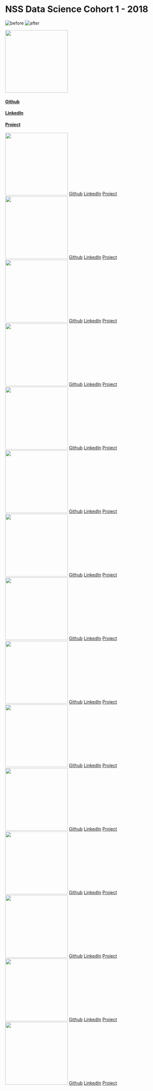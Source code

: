 # NSS Data Science Cohort 1 - 2018


![before](assets/img/class1.jpg?raw=true)
![after](assets/img/class2.jpg?raw=true)
<div class="row">
	<div class="col-sm-3" align="left" float="left">
		<img src="assets/img/brandon1.jpg" width="200" />
		<h4><a href="https://github.com/DataScienceBS" target="_blank" class="fa fa-github">Github</a></h4>
		<h4><a href="https://www.linkedin.com/in/bsanders21/" target="_blank" class="fa fa-linkedin-square">LinkedIn</a></h4>
		<h4><a href="https://datasciencebs.shinyapps.io/Walmart_Book_Topic_Modeling/" target="_blank" class="fa fa-linkedin-square">Project</a></h4>
	</div>
	<div class="col-sm-3" align="left" float="left">
		<img src="assets/img/brandon1.jpg" width="200" />
		<a href="https://github.com/DataScienceBS" target="_blank" class="fa fa-github">Github</a>
		<a href="https://www.linkedin.com/in/bsanders21/" target="_blank" class="fa fa-linkedin-square">LinkedIn</a>
		<a href="https://datasciencebs.shinyapps.io/Walmart_Book_Topic_Modeling/" target="_blank" class="fa fa-linkedin-square">Project</a>
	</div>
	<div class="col-sm-3" align="left" float="left">
		<img src="assets/img/brandon1.jpg" width="200" />
		<a href="https://github.com/DataScienceBS" target="_blank" class="fa fa-github">Github</a>
		<a href="https://www.linkedin.com/in/bsanders21/" target="_blank" class="fa fa-linkedin-square">LinkedIn</a>
		<a href="https://datasciencebs.shinyapps.io/Walmart_Book_Topic_Modeling/" target="_blank" class="fa fa-linkedin-square">Project</a>
	</div>
	<div class="col-sm-3" align="left" float="left">
		<img src="assets/img/brandon1.jpg" width="200" />
		<a href="https://github.com/DataScienceBS" target="_blank" class="fa fa-github">Github</a>
		<a href="https://www.linkedin.com/in/bsanders21/" target="_blank" class="fa fa-linkedin-square">LinkedIn</a>
		<a href="https://datasciencebs.shinyapps.io/Walmart_Book_Topic_Modeling/" target="_blank" class="fa fa-linkedin-square">Project</a>
	</div>
</div>
<div class="row">
	<div class="col-sm-3" align="left" float="left">
		<img src="assets/img/brandon1.jpg" width="200" />
		<a href="https://github.com/DataScienceBS" target="_blank" class="fa fa-github">Github</a>
		<a href="https://www.linkedin.com/in/bsanders21/" target="_blank" class="fa fa-linkedin-square">LinkedIn</a>
		<a href="https://datasciencebs.shinyapps.io/Walmart_Book_Topic_Modeling/" target="_blank" class="fa fa-linkedin-square">Project</a>
	</div>
	<div class="col-sm-3" align="left" float="left">
		<img src="assets/img/brandon1.jpg" width="200" />
		<a href="https://github.com/DataScienceBS" target="_blank" class="fa fa-github">Github</a>
		<a href="https://www.linkedin.com/in/bsanders21/" target="_blank" class="fa fa-linkedin-square">LinkedIn</a>
		<a href="https://datasciencebs.shinyapps.io/Walmart_Book_Topic_Modeling/" target="_blank" class="fa fa-linkedin-square">Project</a>
	</div>
	<div class="col-sm-3" align="left" float="left">
		<img src="assets/img/brandon1.jpg" width="200" />
		<a href="https://github.com/DataScienceBS" target="_blank" class="fa fa-github">Github</a>
		<a href="https://www.linkedin.com/in/bsanders21/" target="_blank" class="fa fa-linkedin-square">LinkedIn</a>
		<a href="https://datasciencebs.shinyapps.io/Walmart_Book_Topic_Modeling/" target="_blank" class="fa fa-linkedin-square">Project</a>
	</div>
	<div class="col-sm-3" align="left" float="left">
		<img src="assets/img/brandon1.jpg" width="200" />
		<a href="https://github.com/DataScienceBS" target="_blank" class="fa fa-github">Github</a>
		<a href="https://www.linkedin.com/in/bsanders21/" target="_blank" class="fa fa-linkedin-square">LinkedIn</a>
		<a href="https://datasciencebs.shinyapps.io/Walmart_Book_Topic_Modeling/" target="_blank" class="fa fa-linkedin-square">Project</a>
	</div>
</div>
<div class="row">
	<div class="col-sm-3" align="left" float="left">
		<img src="assets/img/brandon1.jpg" width="200" />
		<a href="https://github.com/DataScienceBS" target="_blank" class="fa fa-github">Github</a>
		<a href="https://www.linkedin.com/in/bsanders21/" target="_blank" class="fa fa-linkedin-square">LinkedIn</a>
		<a href="https://datasciencebs.shinyapps.io/Walmart_Book_Topic_Modeling/" target="_blank" class="fa fa-linkedin-square">Project</a>
	</div>
	<div class="col-sm-3" align="left" float="left">
		<img src="assets/img/brandon1.jpg" width="200" />
		<a href="https://github.com/DataScienceBS" target="_blank" class="fa fa-github">Github</a>
		<a href="https://www.linkedin.com/in/bsanders21/" target="_blank" class="fa fa-linkedin-square">LinkedIn</a>
		<a href="https://datasciencebs.shinyapps.io/Walmart_Book_Topic_Modeling/" target="_blank" class="fa fa-linkedin-square">Project</a>
	</div>
	<div class="col-sm-3" align="left" float="left">
		<img src="assets/img/brandon1.jpg" width="200" />
		<a href="https://github.com/DataScienceBS" target="_blank" class="fa fa-github">Github</a>
		<a href="https://www.linkedin.com/in/bsanders21/" target="_blank" class="fa fa-linkedin-square">LinkedIn</a>
		<a href="https://datasciencebs.shinyapps.io/Walmart_Book_Topic_Modeling/" target="_blank" class="fa fa-linkedin-square">Project</a>
	</div>
	<div class="col-sm-3" align="left" float="left">
		<img src="assets/img/brandon1.jpg" width="200" />
		<a href="https://github.com/DataScienceBS" target="_blank" class="fa fa-github">Github</a>
		<a href="https://www.linkedin.com/in/bsanders21/" target="_blank" class="fa fa-linkedin-square">LinkedIn</a>
		<a href="https://datasciencebs.shinyapps.io/Walmart_Book_Topic_Modeling/" target="_blank" class="fa fa-linkedin-square">Project</a>
	</div>
</div>
<div class="row">
	<div class="col-sm-3" align="left" float="left">
		<img src="assets/img/brandon1.jpg" width="200" />
		<a href="https://github.com/DataScienceBS" target="_blank" class="fa fa-github">Github</a>
		<a href="https://www.linkedin.com/in/bsanders21/" target="_blank" class="fa fa-linkedin-square">LinkedIn</a>
		<a href="https://datasciencebs.shinyapps.io/Walmart_Book_Topic_Modeling/" target="_blank" class="fa fa-linkedin-square">Project</a>
	</div>
	<div class="col-sm-3" align="left" float="left">
		<img src="assets/img/brandon1.jpg" width="200" />
		<a href="https://github.com/DataScienceBS" target="_blank" class="fa fa-github">Github</a>
		<a href="https://www.linkedin.com/in/bsanders21/" target="_blank" class="fa fa-linkedin-square">LinkedIn</a>
		<a href="https://datasciencebs.shinyapps.io/Walmart_Book_Topic_Modeling/" target="_blank" class="fa fa-linkedin-square">Project</a>
	</div>
	<div class="col-sm-3" align="left" float="left">
		<img src="assets/img/brandon1.jpg" width="200" />
		<a href="https://github.com/DataScienceBS" target="_blank" class="fa fa-github">Github</a>
		<a href="https://www.linkedin.com/in/bsanders21/" target="_blank" class="fa fa-linkedin-square">LinkedIn</a>
		<a href="https://datasciencebs.shinyapps.io/Walmart_Book_Topic_Modeling/" target="_blank" class="fa fa-linkedin-square">Project</a>
	</div>
	<div class="col-sm-3" align="left" float="left">
		<img src="assets/img/brandon1.jpg" width="200" />
		<a href="https://github.com/DataScienceBS" target="_blank" class="fa fa-github">Github</a>
		<a href="https://www.linkedin.com/in/bsanders21/" target="_blank" class="fa fa-linkedin-square">LinkedIn</a>
		<a href="https://datasciencebs.shinyapps.io/Walmart_Book_Topic_Modeling/" target="_blank" class="fa fa-linkedin-square">Project</a>
	</div>
</div>
